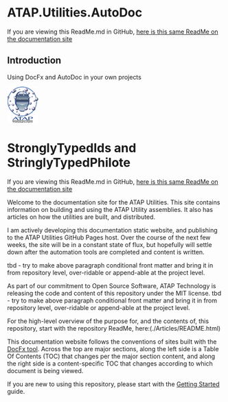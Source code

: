 # ATAP.Utilities.AutoDoc
If you are viewing this ReadMe.md in GitHub, [here is this same ReadMe on the documentation site]()
## Introduction
Using DocFx and AutoDoc in your own  projects

![ATAPLogo](images/ataplogo1inch.bmp)
#  StronglyTypedIds and StringlyTypedPhilote

If you are viewing this ReadMe.md in GitHub, [here is this same ReadMe on the documentation site]()

Welcome to the documentation site for the ATAP Utilities. This site contains information on building and using the ATAP Utility assemblies. It also has articles on how the utilities are built, and distributed.

I am actively developing this documentation static website, and publishing to the ATAP Utilities GitHub Pages host. Over the course of the next few weeks, the site will be in a constant state of flux, but hopefully will settle down after the automation tools are completed and content is written.

tbd - try to make above paragraph conditional front matter and bring it in from repository level, over-ridable or append-able at the project level.

As part of our commitment to Open Source Software, ATAP Technology is releasing the code and content of this repository under the MIT license.
tbd - try to make above paragraph conditional front matter and bring it in from repository level, over-ridable or append-able at the project level.

For the high-level overview of the purpose for, and the contents of, this repository, start with the repository ReadMe, here:(./Articles/README.html)

This documentation website follows the conventions of sites built with the [DocFx tool](https://dotnet.github.io/docfx/). Across the top are major sections, along the left side is a Table Of Contents (TOC) that changes per the major section content, and along the right side is a content-specific TOC that changes according to which document is being viewed.

If you are new to using this repository, please start with the [Getting Started](Articles/Docs/GettingStarted.html) guide.
